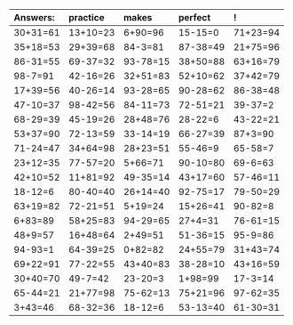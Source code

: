 | Answers: | practice | makes | perfect | ! |
| :--- | :--- | :--- | :--- | :--- |
| 30+31=61 | 13+10=23 | 6+90=96 | 15-15=0 | 71+23=94 | 
| 35+18=53 | 29+39=68 | 84-3=81 | 87-38=49 | 21+75=96 | 
| 86-31=55 | 69-37=32 | 93-78=15 | 38+50=88 | 63+16=79 | 
| 98-7=91 | 42-16=26 | 32+51=83 | 52+10=62 | 37+42=79 | 
| 17+39=56 | 40-26=14 | 93-28=65 | 90-28=62 | 86-38=48 | 
| 47-10=37 | 98-42=56 | 84-11=73 | 72-51=21 | 39-37=2 | 
| 68-29=39 | 45-19=26 | 28+48=76 | 28-22=6 | 43-22=21 | 
| 53+37=90 | 72-13=59 | 33-14=19 | 66-27=39 | 87+3=90 | 
| 71-24=47 | 34+64=98 | 28+23=51 | 55-46=9 | 65-58=7 | 
| 23+12=35 | 77-57=20 | 5+66=71 | 90-10=80 | 69-6=63 | 
| 42+10=52 | 11+81=92 | 49-35=14 | 43+17=60 | 57-46=11 | 
| 18-12=6 | 80-40=40 | 26+14=40 | 92-75=17 | 79-50=29 | 
| 63+19=82 | 72-21=51 | 5+19=24 | 15+26=41 | 90-82=8 | 
| 6+83=89 | 58+25=83 | 94-29=65 | 27+4=31 | 76-61=15 | 
| 48+9=57 | 16+48=64 | 2+49=51 | 51-36=15 | 95-9=86 | 
| 94-93=1 | 64-39=25 | 0+82=82 | 24+55=79 | 31+43=74 | 
| 69+22=91 | 77-22=55 | 43+40=83 | 38-28=10 | 43+16=59 | 
| 30+40=70 | 49-7=42 | 23-20=3 | 1+98=99 | 17-3=14 | 
| 65-44=21 | 21+77=98 | 75-62=13 | 75+21=96 | 97-62=35 | 
| 3+43=46 | 68-32=36 | 18-12=6 | 53-13=40 | 61-30=31 | 
